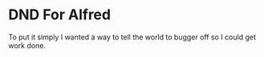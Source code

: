 # DND For Alfred

To put it simply I wanted a way to tell the world to bugger off so I could get work done.
